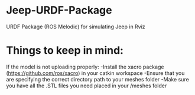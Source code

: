 # Jeep-URDF-Package
URDF Package (ROS Melodic) for simulating Jeep in Rviz


# Things to keep in mind:

If the model is not uploading properly: 
  -Install the xacro package (https://github.com/ros/xacro) in your catkin workspace
  -Ensure that you are specifying the correct directory path to your meshes folder
  -Make sure you have all the .STL files you need placed in your /meshes folder


